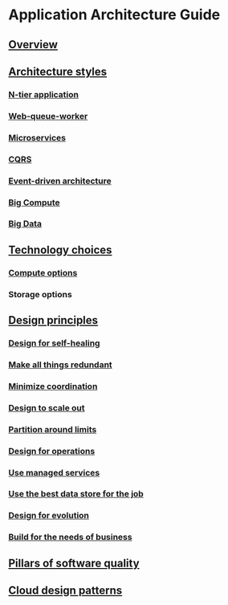 # Application Architecture Guide

## [Overview](./index.md)

## [Architecture styles](./architecture-styles/index.md)
### [N-tier application](./architecture-styles/n-tier.md)
### [Web-queue-worker](./architecture-styles/web-queue-worker.md)
### [Microservices](./architecture-styles/microservices.md)
### [CQRS](./architecture-styles/cqrs.md)
### [Event-driven architecture](./architecture-styles/event-driven.md)
### [Big Compute](./architecture-styles/big-compute.md)
### [Big Data](./architecture-styles/big-data.md)

## [Technology choices](./choose-technology.md)
### [Compute options](./compute-options.md)
### Storage options

## [Design principles](./design-principles/index.md)
### [Design for self-healing](./design-principles/self-healing.md)
### [Make all things redundant](./design-principles/redundancy.md)
### [Minimize coordination](./design-principles/minimize-coordination.md)
### [Design to scale out](./design-principles/scale-out.md)
### [Partition around limits](./design-principles/partition.md)
### [Design for operations](./design-principles/design-for-operations.md)
### [Use managed services](./design-principles/managed-services.md)
### [Use the best data store for the job](./design-principles/use-the-best-data-store.md)
### [Design for evolution](./design-principles/design-for-evolution.md)
### [Build for the needs of business](./design-principles/build-for-business.md)

## [Pillars of software quality](./pillars.md)

## [Cloud design patterns](../patterns/index.md?toc=/azure/architecture/guide/toc.json)